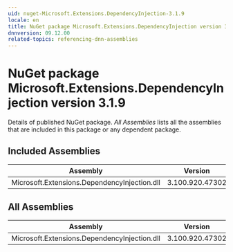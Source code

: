 ```yaml
---
uid: nuget-Microsoft.Extensions.DependencyInjection-3.1.9
locale: en
title: NuGet package Microsoft.Extensions.DependencyInjection version 3.1.9
dnnversion: 09.12.00
related-topics: referencing-dnn-assemblies
---
```


# NuGet package Microsoft.Extensions.DependencyInjection version 3.1.9
Details of published NuGet package.
*All Assemblies* lists all the assemblies that are included in this package or any dependent package.

## Included Assemblies

|Assembly|Version|
|---|---|
|Microsoft.Extensions.DependencyInjection.dll|3.100.920.47302|

## All Assemblies

|Assembly|Version|
|---|---|
|Microsoft.Extensions.DependencyInjection.dll|3.100.920.47302|


